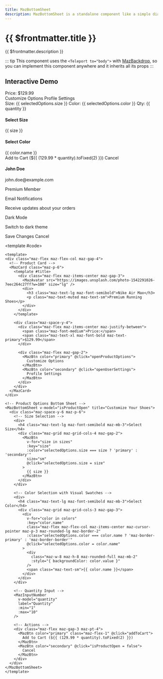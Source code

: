 ```yaml
---
title: MazBottomSheet
description: MazBottomSheet is a standalone component like a simple dialog but at the bottom of screen. Useful for mobile UX.
---
```


# {{ $frontmatter.title }}

{{ $frontmatter.description }}

<!--@include: ./../.vitepress/mixins/getting-started.md-->

::: tip
This component uses the `<Teleport to="body">` with [MazBackdrop](./maz-backdrop.md), so you can implement this component anywhere and it inherits all its props
:::

## Interactive Demo

<ComponentDemo expanded>
  <div class="maz-flex maz-flex-col maz-gap-4">
    <!-- Product Selection Demo -->
    <MazCard class="maz-p-6">
      <template #title>
        <div class="maz-flex maz-items-center maz-gap-3">
          <MazAvatar src="https://images.unsplash.com/photo-1542291026-7eec264c27ff?w=100" size="lg" />
          <div>
            <h3 class="maz-text-lg maz-font-semibold">Nike Air Max</h3>
            <p class="maz-text-muted maz-text-sm">Premium Running Shoes</p>
          </div>
        </div>
      </template>
      <div class="maz-space-y-4">
        <div class="maz-flex maz-items-center maz-justify-between">
          <span class="maz-font-medium">Price:</span>
          <span class="maz-text-xl maz-font-bold maz-text-primary">$129.99</span>
        </div>
        <div class="maz-flex maz-gap-2">
          <MazBtn color="primary" @click="openProductOptions">
            <MazIcon name="cog" class="maz-mr-2" />
            Customize Options
          </MazBtn>
          <MazBtn color="secondary" @click="openUserSettings">
            <MazIcon name="user" class="maz-mr-2" />
            Profile Settings
          </MazBtn>
        </div>
      </div>
    </MazCard>
    <MazCard v-if="selectedOptions.size || selectedOptions.color" class="maz-bg-secondary/10">
      <template #title>Selected Options</template>
      <div class="maz-flex maz-gap-4">
        <MazBadge v-if="selectedOptions.size" color="info">
          Size: {{ selectedOptions.size }}
        </MazBadge>
        <MazBadge v-if="selectedOptions.color" color="success">
          Color: {{ selectedOptions.color }}
        </MazBadge>
        <MazBadge v-if="quantity > 1" color="warning">
          Qty: {{ quantity }}
        </MazBadge>
      </div>
    </MazCard>
  </div>
  <MazBottomSheet v-model="isProductOpen" title="Customize Your Shoes">
    <div class="maz-space-y-6 maz-p-6">
      <!-- Size Selection -->
      <div>
        <h4 class="maz-text-lg maz-font-semibold maz-mb-3">Select Size</h4>
        <div class="maz-grid maz-grid-cols-4 maz-gap-2">
          <MazBtn
            v-for="size in sizes"
            :key="size"
            :color="selectedOptions.size === size ? 'primary' : 'secondary'"
            size="sm"
            @click="selectedOptions.size = size"
          >
            {{ size }}
          </MazBtn>
        </div>
      </div>
      <div>
        <h4 class="maz-text-lg maz-font-semibold maz-mb-3">Select Color</h4>
        <div class="maz-grid maz-grid-cols-3 maz-gap-3">
          <div
            v-for="color in colors"
            :key="color.name"
            class="maz-flex maz-flex-col maz-items-center maz-cursor-pointer maz-p-3 maz-rounded-lg maz-border-2 maz-transition-all"
            :class="selectedOptions.color === color.name ? 'maz-border-primary maz-bg-primary/10' : 'maz-border-border hover:maz-border-primary/50'"
            @click="selectedOptions.color = color.name"
          >
            <div
              class="maz-w-8 maz-h-8 maz-rounded-full maz-mb-2"
              :style="{ backgroundColor: color.value }"
            />
            <span class="maz-text-sm maz-font-medium">{{ color.name }}</span>
          </div>
        </div>
      </div>
      <div>
        <MazInputNumber
          v-model="quantity"
          label="Quantity"
          :min="1"
          :max="10"
        />
      </div>
      <div class="maz-flex maz-gap-3 maz-pt-4">
        <MazBtn color="primary" class="maz-flex-1" @click="addToCart">
          <MazIcon name="shopping-cart" class="maz-mr-2" />
          Add to Cart (${{ (129.99 * quantity).toFixed(2) }})
        </MazBtn>
        <MazBtn color="secondary" @click="isProductOpen = false">
          Cancel
        </MazBtn>
      </div>
    </div>
  </MazBottomSheet>

  <MazBottomSheet v-model="isUserOpen" title="Profile Settings">
    <div class="maz-space-y-6 maz-p-6">
      <div class="maz-flex maz-items-center maz-gap-4 maz-p-4 maz-bg-secondary/10 maz-rounded-lg">
        <MazAvatar src="https://images.unsplash.com/photo-1472099645785-5658abf4ff4e?w=100" size="xl" />
        <div>
          <h4 class="maz-font-semibold">John Doe</h4>
          <p class="maz-text-muted maz-text-sm">john.doe@example.com</p>
          <MazBadge color="success" size="xs">Premium Member</MazBadge>
        </div>
      </div>
      <div class="maz-space-y-4">
        <MazInput
          v-model="userForm.name"
          label="Full Name"
          placeholder="Enter your name"
        />
        <MazInput
          v-model="userForm.email"
          label="Email"
          type="email"
          placeholder="Enter your email"
        />
        <MazSelect
          v-model="userForm.country"
          label="Country"
          :options="countries"
          placeholder="Select your country"
        />
        <div class="maz-flex maz-items-center maz-justify-between maz-p-4 maz-border maz-border-border maz-rounded-lg">
          <div>
            <p class="maz-font-medium">Email Notifications</p>
            <p class="maz-text-sm maz-text-muted">Receive updates about your orders</p>
          </div>
          <MazSwitch v-model="userForm.notifications" />
        </div>
        <div class="maz-flex maz-items-center maz-justify-between maz-p-4 maz-border maz-border-border maz-rounded-lg">
          <div>
            <p class="maz-font-medium">Dark Mode</p>
            <p class="maz-text-sm maz-text-muted">Switch to dark theme</p>
          </div>
          <MazSwitch v-model="userForm.darkMode" />
        </div>
      </div>
      <div class="maz-flex maz-gap-3 maz-pt-4">
        <MazBtn color="primary" class="maz-flex-1" @click="saveSettings">
          <MazIcon name="check" class="maz-mr-2" />
          Save Changes
        </MazBtn>
        <MazBtn color="secondary" @click="isUserOpen = false">
          Cancel
        </MazBtn>
      </div>
    </div>
  </MazBottomSheet>

  <template #code>

  ```vue
  <template>
  <div class="maz-flex maz-flex-col maz-gap-4">
    <!-- Product Card -->
    <MazCard class="maz-p-6">
      <template #title>
        <div class="maz-flex maz-items-center maz-gap-3">
          <MazAvatar src="https://images.unsplash.com/photo-1542291026-7eec264c27ff?w=100" size="lg" />
          <div>
            <h3 class="maz-text-lg maz-font-semibold">Nike Air Max</h3>
            <p class="maz-text-muted maz-text-sm">Premium Running Shoes</p>
          </div>
        </div>
      </template>

      <div class="maz-space-y-4">
        <div class="maz-flex maz-items-center maz-justify-between">
          <span class="maz-font-medium">Price:</span>
          <span class="maz-text-xl maz-font-bold maz-text-primary">$129.99</span>
        </div>

        <div class="maz-flex maz-gap-2">
          <MazBtn color="primary" @click="openProductOptions">
            Customize Options
          </MazBtn>
          <MazBtn color="secondary" @click="openUserSettings">
            Profile Settings
          </MazBtn>
        </div>
      </div>
    </MazCard>
  </div>

  <!-- Product Options Bottom Sheet -->
  <MazBottomSheet v-model="isProductOpen" title="Customize Your Shoes">
    <div class="maz-space-y-6 maz-p-6">
      <!-- Size Selection -->
      <div>
        <h4 class="maz-text-lg maz-font-semibold maz-mb-3">Select Size</h4>
        <div class="maz-grid maz-grid-cols-4 maz-gap-2">
          <MazBtn
            v-for="size in sizes"
            :key="size"
            :color="selectedOptions.size === size ? 'primary' : 'secondary'"
            size="sm"
            @click="selectedOptions.size = size"
          >
            {{ size }}
          </MazBtn>
        </div>
      </div>

      <!-- Color Selection with Visual Swatches -->
      <div>
        <h4 class="maz-text-lg maz-font-semibold maz-mb-3">Select Color</h4>
        <div class="maz-grid maz-grid-cols-3 maz-gap-3">
          <div
            v-for="color in colors"
            :key="color.name"
            class="maz-flex maz-flex-col maz-items-center maz-cursor-pointer maz-p-3 maz-rounded-lg maz-border-2"
            :class="selectedOptions.color === color.name ? 'maz-border-primary' : 'maz-border-border'"
            @click="selectedOptions.color = color.name"
          >
            <div
              class="maz-w-8 maz-h-8 maz-rounded-full maz-mb-2"
              :style="{ backgroundColor: color.value }"
            />
            <span class="maz-text-sm">{{ color.name }}</span>
          </div>
        </div>
      </div>

      <!-- Quantity Input -->
      <MazInputNumber
        v-model="quantity"
        label="Quantity"
        :min="1"
        :max="10"
      />

      <!-- Actions -->
      <div class="maz-flex maz-gap-3 maz-pt-4">
        <MazBtn color="primary" class="maz-flex-1" @click="addToCart">
          Add to Cart (${{ (129.99 * quantity).toFixed(2) }})
        </MazBtn>
        <MazBtn color="secondary" @click="isProductOpen = false">
          Cancel
        </MazBtn>
      </div>
    </div>
  </MazBottomSheet>
  </template>
  ```

  </template>
</ComponentDemo>

<!--@include: ./../.vitepress/generated-docs/maz-bottom-sheet.doc.md-->

<script setup>
  import { ref, reactive } from 'vue'

  const isProductOpen = ref(false)
  const isUserOpen = ref(false)
  const quantity = ref(1)

  const selectedOptions = reactive({
    size: '',
    color: ''
  })

  const userForm = reactive({
    name: 'John Doe',
    email: 'john.doe@example.com',
    country: 'US',
    notifications: true,
    darkMode: false
  })

  const sizes = ['7', '8', '9', '10', '11', '12']
  const colors = [
    { name: 'Black', value: '#000000' },
    { name: 'White', value: '#FFFFFF' },
    { name: 'Red', value: '#EF4444' },
    { name: 'Blue', value: '#3B82F6' },
    { name: 'Green', value: '#10B981' },
    { name: 'Purple', value: '#8B5CF6' }
  ]

  const countries = [
    { label: 'United States', value: 'US' },
    { label: 'Canada', value: 'CA' },
    { label: 'United Kingdom', value: 'UK' },
    { label: 'France', value: 'FR' },
    { label: 'Germany', value: 'DE' }
  ]

  function openProductOptions() {
    isProductOpen.value = true
  }

  function openUserSettings() {
    isUserOpen.value = true
  }

  function addToCart() {
    if (!selectedOptions.size || !selectedOptions.color) {
      alert('Please select size and color first!')
      return
    }
    alert(`Added ${quantity.value} ${selectedOptions.color} shoes (size ${selectedOptions.size}) to cart!`)
    isProductOpen.value = false
  }

  function saveSettings() {
    alert('Settings saved successfully!')
    isUserOpen.value = false
  }
</script>
